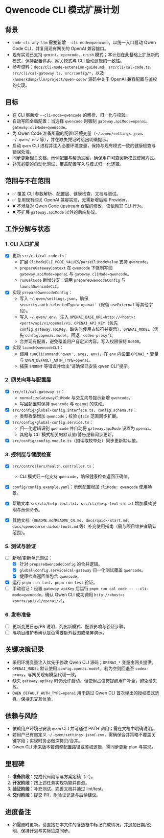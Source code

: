 # Qwencode CLI 模式扩展计划

## 背景
- `code-cli-any-llm` 需要新增 `--cli-mode=qwencode`，以统一入口启动 Qwen Code CLI，并复用现有网关的 OpenAI 兼容接口。
- 现有实现已支持 `gemini`、`opencode`、`crush` 模式；本计划在此基础上扩展新的模式，保持配置体系、网关模式与 CLI 启动逻辑的一致性。
- 参考资料：`docs/cli-mode-extension-guide.md`、`src/cli/cal-code.ts`、`src/cli/cal-gateway.ts`、`src/config/*`，以及 `/home/kdump/llm/project/qwen-code/` 源码中关于 OpenAI 兼容配置与鉴权的实现。

## 目标
- 在 CLI 层新增 `--cli-mode=qwencode` 的解析、归一化与校验。
- 自动写回全局配置：当选择 `qwencode` 时强制 `gateway.apiMode=openai`、`gateway.cliMode=qwencode`。
- 为 Qwen Code 准备所需的配置/环境变量（`~/.qwen/settings.json`、`~/.qwen/.env` 等），并在缺失凭证时给出明确提示。
- 启动 `qwen` CLI 进程并注入必要环境变量，保持与现有模式一致的健康检查与错误处理。
- 同步更新相关文档、示例配置与帮助文案，确保用户可查阅新模式使用方式。
- 补充必要的自动化测试，覆盖配置写入与模式归一化逻辑。

## 范围与不在范围
- ✅ 覆盖 CLI 参数解析、配置层、健康检查、文档与测试。
- ✅ 复用现有网关 OpenAI 兼容实现，无需新增后端 Provider。
- ❌ 不涉及对 Qwen Code upstream 仓库的修改，仅依赖其 CLI 行为。
- ❌ 不扩展 `gateway.apiMode` 以外的后端协议。

## 工作分解与状态

### 1. CLI 入口扩展
- [x] 更新 `src/cli/cal-code.ts`：
  - 扩展 `CliMode`/`CLI_MODE_VALUES`/`parseCliModeValue` 支持 `qwencode`。
  - `prepareGatewayContext` 在 `qwencode` 下强制写回 `gateway.apiMode=openai` 与 `gateway.cliMode=qwencode`。
  - `runGalCode` 新增分支：调用 `prepareQwencodeConfig` 与 `launchQwencodeCLI`。
- [x] 实现 `prepareQwencodeConfig`：
  - 写入 `~/.qwen/settings.json`，确保 `security.auth.selectedType='openai'`（保留 `useExternal` 等其他字段）。
  - 写入 `~/.qwen/.env`，注入 `OPENAI_BASE_URL=http://<host>:<port>/api/v1/openai/v1`、`OPENAI_API_KEY`（优先 `config.gateway.apiKey`，缺失时使用占位符并提示）、`OPENAI_MODEL`（优先 `config.openai.model`，回退 `'codex-proxy'`）。
  - 合并现有配置，避免覆盖用户自定义内容，写入权限保持 `0o600`。
- [x] 实现 `launchQwencodeCLI`：
  - 调用 `runCliCommand('qwen', args, env)`，在 `env` 内设置 `OPENAI_*` 变量与 `QWEN_DEFAULT_AUTH_TYPE=openai`。
  - 捕获 `ENOENT` 等错误并给出“请确保已安装 qwen CLI”提示。

### 2. 网关向导与配置层
- [x] `src/cli/cal-gateway.ts`：
  - `normalizeGatewayCliMode` 与交互向导提示新增 `qwencode`。
  - 写回配置时保持 `qwencode` 与 `openai` 的联动。
- [x] `src/config/global-config.interface.ts`、`config.schema.ts`：
  - 类型枚举增加 `qwencode`；校验 `@IsIn` 范围同步扩展。
- [x] `src/config/global-config.service.ts`：
  - 归一化逻辑识别 `qwencode` 并自动将 `gateway.apiMode` 设置为 `openai`。
  - 其他与 CLI 模式相关的默认值/警告逻辑同步更新。
- [x] `src/config/config.module.ts`（如读取枚举处）同步更新默认值。

### 3. 控制层与健康检查
- [x] `src/controllers/health.controller.ts`：
  - CLI 模式归一化支持 `qwencode`，确保健康检查返回正确值。

- [x] `config/config.example.yaml`：示例配置增加 `cliMode: qwencode` 使用场景。
- [x] 帮助文本 `src/cli/help-text.txt`、`src/cli/help-text-cn.txt` 增加模式说明与示例命令。
- [x] 其他文档（`README.md`/`README_CN.md`、`docs/quick-start.md`、`docs/opensource-ai4se-tools.md` 等）补充使用指南（需与项目维护者确认范围）。

### 5. 测试与验证
- [ ] 新增/更新单元测试：
  - [x] 针对 `prepareQwencodeConfig` 的合并逻辑。
  - [x] `global-config.service`/`cal-gateway` 归一化测试覆盖 `qwencode`。
  - [x] 健康检查返回值包含 `qwencode`。
- [x] 运行 `pnpm run lint`、`pnpm run test` 验证。
- [ ] 手动验证：设置 `gateway.apiKey` 后运行 `pnpm run cal code -- --cli-mode=qwencode`，确认 Qwen CLI 成功调用 `http://<host>:<port>/api/v1/openai/v1`。

### 6. 发布准备
- [ ] 更新变更日志/PR 说明，列出新模式、配置影响与验证步骤。
- [ ] 与项目维护者确认是否需要额外截图或录屏演示。

## 关键决策记录
- 采用环境变量注入优先于修改 Qwen CLI 源码；`OPENAI_*` 变量由网关提供。
- `OPENAI_MODEL` 默认使用 `config.openai.model`，若为空则回退至 `codex-proxy`，与网关现有模型代理一致。
- 缺失 `gateway.apiKey` 时仍允许启动，但使用占位符提醒用户补全，避免硬失败。
- `QWEN_DEFAULT_AUTH_TYPE=openai` 用于跳过 Qwen CLI 首次弹出的授权模式选择，保持无交互体验。

## 依赖与风险
- 依赖用户环境已安装 `qwen` CLI 并可通过 PATH 调用；需在文档中明确说明。
- 若用户已有自定义 `~/.qwen/settings.json`/`.env`，需确保合并策略不覆盖关键字段；实现时务必做深拷贝/合并。
- Qwen CLI 未来版本若调整配置路径或鉴权逻辑，需同步更新 plan 与实现。

## 里程碑
1. **准备阶段**：完成代码阅读与方案定稿（✅）。
2. **开发阶段**：按上述任务实现功能并自测。
3. **验证阶段**：补充测试、完善文档并通过 lint/test。
4. **交付阶段**：提交 PR，附验证记录与后续建议。

## 进度备注
- 如需随时更新，请直接在本文件的复选框中标记完成情况，并追加日期/说明，保持计划与实际进度同步。
